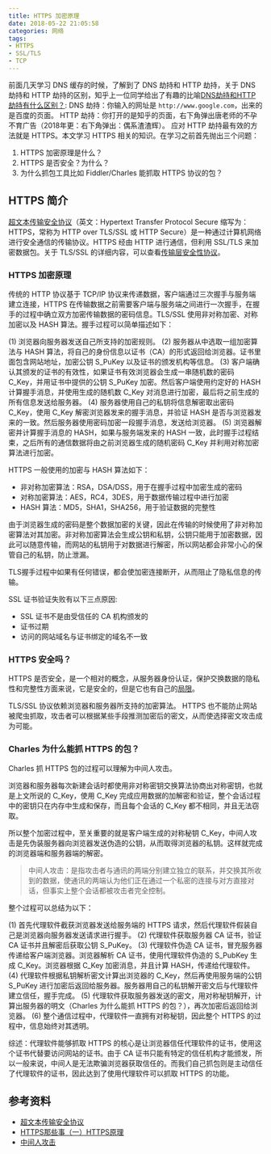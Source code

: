 ```yaml
---
title: HTTPS 加密原理
date: 2018-05-22 21:05:58
categories: 网络
tags:
- HTTPS
- SSL/TLS
- TCP
---
```


前面几天学习 DNS 缓存的时候，了解到了 DNS 劫持和 HTTP 劫持，关于 DNS 劫持和 HTTP 劫持的区别，知乎上一位同学给出了有趣的比喻[DNS劫持和HTTP劫持有什么区别？](https://www.zhihu.com/question/27035513): 
DNS 劫持：你输入的网址是 `http://www.google.com`，出来的是百度的页面。
HTTP 劫持：你打开的是知乎的页面，右下角弹出唐老师的不孕不育广告（2018年更：右下角弹出：偶系渣渣辉）。
应对 HTTP 劫持最有效的方法就是 HTTPS。本文学习 HTTPS 相关的知识。在学习之前首先抛出三个问题： 

1. HTTPS 加密原理是什么？
2. HTTPS 是否安全？为什么？
3. 为什么抓包工具比如 Fiddler/Charles 能抓取 HTTPS 协议的包？

<!--more-->

## HTTPS 简介

[超文本传输安全协议](https://zh.wikipedia.org/wiki/%E8%B6%85%E6%96%87%E6%9C%AC%E4%BC%A0%E8%BE%93%E5%AE%89%E5%85%A8%E5%8D%8F%E8%AE%AE)（英文：Hypertext Transfer Protocol Secure 缩写为：HTTPS，常称为 HTTP over TLS/SSL 或 HTTP Secure）是一种通过计算机网络进行安全通信的传输协议。HTTPS 经由 HTTP 进行通信，但利用 SSL/TLS 来加密数据包。关于 TLS/SSL 的详细内容，可以查看[传输层安全性协议](https://zh.wikipedia.org/wiki/%E5%82%B3%E8%BC%B8%E5%B1%A4%E5%AE%89%E5%85%A8%E6%80%A7%E5%8D%94%E5%AE%9A)。

### HTTPS 加密原理

传统的 HTTP 协议基于 TCP/IP 协议来传递数据，客户端通过三次握手与服务端建立连接，HTTPS 在传输数据之前需要客户端与服务端之间进行一次握手，在握手的过程中确立双方加密传输数据的密码信息。TLS/SSL 使用非对称加密、对称加密以及 HASH 算法。握手过程可以简单描述如下：

(1) 浏览器向服务器发送自己所支持的加密规则。
(2) 服务器从中选取一组加密算法与 HASH 算法，将自己的身份信息以证书（CA）的形式返回给浏览器。证书里面包含网站地址，加密公钥 S_PuKey 以及证书的颁发机构等信息。
(3) 客户端确认其颁发的证书的有效性，如果证书有效浏览器会生成一串随机数的密码 C_Key，并用证书中提供的公钥 S_PuKey 加密。然后客户端使用约定好的 HASH 计算握手消息，并使用生成的随机数 C_Key 对消息进行加密，最后将之前生成的所有信息发送给服务器。
(4) 服务器使用自己的私钥将信息解密取出密码 C_Key，使用 C_Key 解密浏览器发来的握手消息，并验证 HASH 是否与浏览器发来的一致。然后服务器使用密码加密一段握手消息，发送给浏览器。
(5) 浏览器解密并计算握手消息的 HASH，如果与服务端发来的 HASH 一致，此时握手过程结束，之后所有的通信数据将由之前浏览器生成的随机密码 C_Key 并利用对称加密算法进行加密。

HTTPS 一般使用的加密与 HASH 算法如下：

- 非对称加密算法：RSA，DSA/DSS，用于在握手过程中加密生成的密码
- 对称加密算法：AES，RC4，3DES，用于数据传输过程中进行加密
- HASH 算法：MD5，SHA1，SHA256，用于验证数据的完整性

由于浏览器生成的密码是整个数据加密的关键，因此在传输的时候使用了非对称加密算法对其加密。非对称加密算法会生成公钥和私钥，公钥只能用于加密数据，因此可以随意传输，而网站的私钥用于对数据进行解密，所以网站都会非常小心的保管自己的私钥，防止泄漏。

TLS握手过程中如果有任何错误，都会使加密连接断开，从而阻止了隐私信息的传输。

SSL 证书验证失败有以下三点原因:

- SSL 证书不是由受信任的 CA 机构颁发的
- 证书过期
- 访问的网站域名与证书绑定的域名不一致

### HTTPS 安全吗？

HTTPS 是否安全，是一个相对的概念，从服务器身份认证，保护交换数据的隐私性和完整性方面来说，它是安全的，但是它也有自己的[局限](https://zh.wikipedia.org/wiki/%E8%B6%85%E6%96%87%E6%9C%AC%E4%BC%A0%E8%BE%93%E5%AE%89%E5%85%A8%E5%8D%8F%E8%AE%AE#%E5%B1%80%E9%99%90)。

TLS/SSL 协议依赖浏览器和服务器所支持的加密算法。
HTTPS 也不能防止网站被爬虫抓取，攻击者可以根据某些手段推测加密后的密文，从而使选择密文攻击成为可能。

### Charles 为什么能抓 HTTPS 的包？

Charles 抓 HTTPS 包的过程可以理解为中间人攻击。

浏览器和服务器每次新建会话时都使用非对称密钥交换算法协商出对称密钥，也就是上文所说的 C_Key，使用 C_Key 完成应用数据的加解密和验证，整个会话过程中的密钥只在内存中生成和保存，而且每个会话的 C_Key 都不相同，并且无法窃取。

所以整个加密过程中，至关重要的就是客户端生成的对称秘钥 C_Key，中间人攻击是先伪装服务器向浏览器发送伪造的公钥，从而取得浏览器的私钥。这样就完成的浏览器端和服务器端的解密。

>中间人攻击：是指攻击者与通讯的两端分别建立独立的联系，并交换其所收到的数据，使通讯的两端认为他们正在通过一个私密的连接与对方直接对话，但事实上整个会话都被攻击者完全控制。

整个过程可以总结为以下：

(1) 首先代理软件截获浏览器发送给服务端的 HTTPS 请求，然后代理软件假装自己是浏览器向服务器发送请求进行握手。
(2) 代理软件获取服务器 CA 证书，验证 CA 证书并且解密后获取公钥 S_PuKey。
(3) 代理软件伪造 CA 证书，冒充服务器传递给客户端浏览器。浏览器解析 CA 证书，使用代理软件伪造的 S_PubKey 生成 C_Key。浏览器根据 C_Key 加密消息，并且计算 HASH，传递给代理软件。
(4) 代理软件根据私钥解析密文计算出浏览器的 C_Key，然后再使用服务端的公钥 S_PuKey 进行加密后返回给服务器。服务器用自己的私钥解开密文后与代理软件建立信任，握手完成。
(5) 代理软件获取服务器发送的密文，用对称秘钥解开，计算出服务器的明文（Charles 为什么能抓 HTTPS 的包？），再次加密后返回给浏览器。
(6) 整个通信过程中，代理软件一直拥有对称秘钥，因此整个 HTTPS 的过程中，信息始终对其透明。

综述：代理软件能够抓取 HTTPS 的核心是让浏览器信任代理软件的证书，使用这个证书代替要访问网站的证书。由于 CA 证书只能有特定的信任机构才能颁发，所以一般来说，中间人是无法欺骗浏览器获取信任的。而我们自己抓包则是主动信任了代理软件的证书，因此达到了使用代理软件可以抓取 HTTPS 的功能。

## 参考资料

- [超文本传输安全协议](https://zh.wikipedia.org/wiki/%E8%B6%85%E6%96%87%E6%9C%AC%E4%BC%A0%E8%BE%93%E5%AE%89%E5%85%A8%E5%8D%8F%E8%AE%AE)
- [HTTPS那些事（一）HTTPS原理](https://www.guokr.com/post/114121/)
- [中间人攻击](https://zh.wikipedia.org/wiki/%E4%B8%AD%E9%97%B4%E4%BA%BA%E6%94%BB%E5%87%BB)